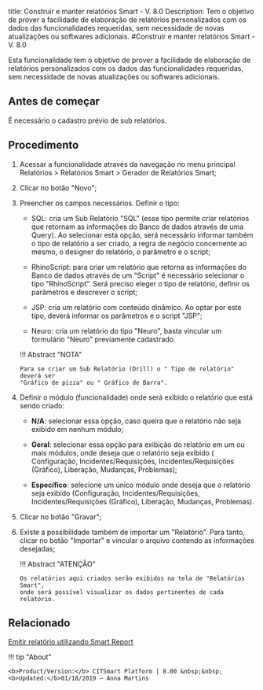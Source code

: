 title: Construir e manter relatórios Smart - V. 8.0
Description: Tem o objetivo de prover a facilidade de elaboração de relatórios personalizados com os dados das funcionalidades requeridas, sem necessidade de novas atualizações ou softwares adicionais.
#Construir e manter relatórios Smart - V. 8.0

Esta funcionalidade tem o objetivo de prover a facilidade de elaboração de
relatórios personalizados com os dados das funcionalidades requeridas, sem
necessidade de novas atualizações ou softwares adicionais.

Antes de começar
--------------------

É necessário o cadastro prévio de sub relatórios.

Procedimento
----------------

1.  Acessar a funcionalidade através da navegação no menu principal Relatórios
    \> Relatórios Smart \> Gerador de Relatórios Smart;

2.  Clicar no botão "Novo";

3.  Preencher os campos necessários. Definir o tipo:

       +  SQL: cria um Sub Relatório "SQL" (esse tipo permite criar relatórios que
          retornam as informações do Banco de dados através de uma Query). Ao
          selecionar esta opção, será necessário informar também o tipo de
          relatório a ser criado, a regra de negócio concernente ao mesmo, o
          designer do relatório, o parâmetro e o script;

       +  RhinoScript: para criar um relatório que retorna as informações do Banco
          de dados através de um "Script" é necessário selecionar o tipo
          "RhinoScript". Será preciso eleger o tipo de relatório, definir os
          parâmetros e descrever o script;

       +  JSP: cria um relatório com conteúdo dinâmico. Ao optar por este tipo,
          deverá informar os parâmetros e o script "JSP";

       +  Neuro: cria um relatório do tipo "Neuro", basta vincular um formulário
          "Neuro" previamente cadastrado.

    !!! Abstract "NOTA"

        Para se criar um Sub Relatório (Drill) o " Tipo de relatório" deverá ser
        "Gráfico de pizza" ou " Gráfico de Barra".


4.  Definir o módulo (funcionalidade) onde será exibido o relatório que está
    sendo criado:

      +   **N/A**: selecionar essa opção, caso queira que o relatório não seja exibido
      em nenhum módulo;

      +   **Geral**: selecionar essa opção para exibição do relatório em um ou mais
      módulos, onde deseja que o relatório seja exibido ( Configuração,
      Incidentes/Requisições, Incidentes/Requisições (Gráfico), Liberação,
      Mudanças, Problemas);

      +   **Específico**: selecione um único módulo onde deseja que o relatório seja
      exibido (Configuração, Incidentes/Requisições, Incidentes/Requisições
      (Gráfico), Liberação, Mudanças, Problemas).

5.  Clicar no botão "Gravar";

6.  Existe a possibilidade também de importar um "Relatório". Para tanto, clicar
    no botão "Importar" e vincular o arquivo contendo as informações desejadas;


    !!! Abstract "ATENÇÃO"

        Os relatórios aqui criados serão exibidos na tela de "Relatórios Smart",
        onde será possível visualizar os dados pertinentes de cada relatório.


Relacionado
-------

[Emitir relatório utilizando Smart Report](/pt-br/citsmart-esp-8/additional-features/reports/create/smart-reports/configuration/create-smart-report.html)


!!! tip "About"

    <b>Product/Version:</b> CITSmart Platform | 8.00 &nbsp;&nbsp;
    <b>Updated:</b>01/18/2019 – Anna Martins
